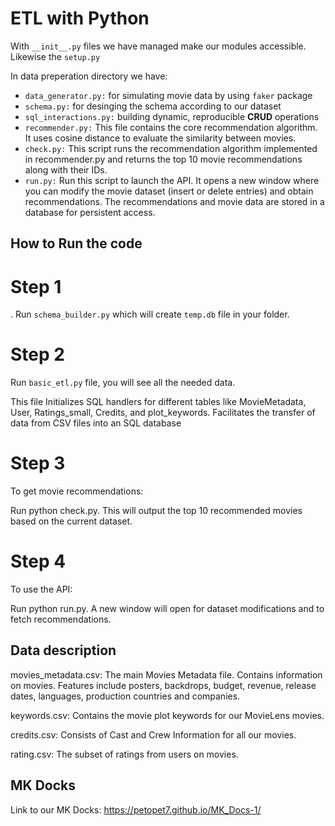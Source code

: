 # ETL with Python


With `__init__.py` files we have managed make our modules accessible. Likewise the `setup.py`

In data preperation directory we have:

- `data_generator.py:` for simulating movie data by using `faker` package
- `schema.py:` for desinging the schema according to our dataset
- `sql_interactions.py:` building dynamic, reproducible **CRUD** operations
- `recommender.py:` This file contains the core recommendation algorithm. It uses cosine distance to evaluate the similarity between movies.
- `check.py:` This script runs the recommendation algorithm implemented in recommender.py and returns the top 10 movie recommendations along with their IDs.
- `run.py:` Run this script to launch the API. It opens a new window where you can modify the movie dataset (insert or delete entries) and obtain recommendations. The recommendations and movie data are stored in a database for persistent access.

  
## How to Run the code

# Step 1

.
Run `schema_builder.py` which will create  `temp.db` file in your folder.

# Step 2

Run `basic_etl.py` file, you will see all the needed data. 

This file Initializes SQL handlers for different tables like MovieMetadata, User, Ratings_small, Credits, and plot_keywords.
Facilitates the transfer of data from CSV files into an SQL database 

# Step 3 

To get movie recommendations:

Run python check.py.
This will output the top 10 recommended movies based on the current dataset.

# Step 4 

To use the API:

Run python run.py.
A new window will open for dataset modifications and to fetch recommendations.

## Data description

movies_metadata.csv: The main Movies Metadata file. Contains information on movies. Features include posters, backdrops, budget, revenue, release dates, languages, production countries and companies.

keywords.csv: Contains the movie plot keywords for our MovieLens movies. 

credits.csv: Consists of Cast and Crew Information for all our movies. 

rating.csv: The subset of  ratings from  users on  movies.

## MK Docks

Link to our MK Docks: https://petopet7.github.io/MK_Docs-1/

